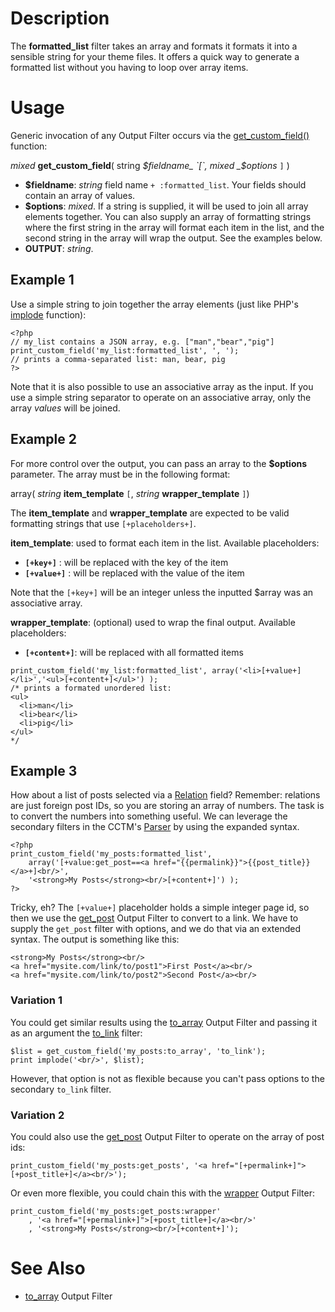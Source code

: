 

# Description #

The **formatted\_list** filter takes an array and formats it formats it into a sensible string for your theme files.  It offers a quick way to generate a formatted list without you having to loop over array items.

# Usage #

Generic invocation of any Output Filter occurs via the [get\_custom\_field()](TemplateFunctions#get_custom_field.md) function:

_mixed_ **get\_custom\_field**( string _$fieldname_ `[`, mixed _$options_ `]` )

  * **$fieldname**: _string_ field name `+ :formatted_list`. Your fields should contain an array of values.
  * **$options**: _mixed_. If a string is supplied, it will be used to join all array elements together. You can also supply an array of formatting strings where the first string in the array will format each item in the list, and the second string in the array will wrap the output.  See the examples below.
  * **OUTPUT**: _string_.

## Example 1 ##

Use a simple string to join together the array elements (just like PHP's [implode](http://php.net/manual/en/function.implode.php) function):

```
<?php
// my_list contains a JSON array, e.g. ["man","bear","pig"]
print_custom_field('my_list:formatted_list', ', ');
// prints a comma-separated list: man, bear, pig
?>
```

Note that it is also possible to use an associative array as the input.  If you use a simple string separator to operate on an associative array, only the array _values_ will be joined.

## Example 2 ##

For more control over the output, you can pass an array to the **$options** parameter.  The array must be in the following format:

array( _string_ **item\_template** `[`, _string_ **wrapper\_template** `]`)

The **item\_template** and **wrapper\_template** are expected to be valid formatting strings that use `[+placeholders+]`.

**item\_template**: used to format each item in the list.  Available placeholders:

  * **`[+key+]`** : will be replaced with the key of the item
  * **`[+value+]`** : will be replaced with the value of the item

Note that the `[+key+]` will be an integer unless the inputted $array was an associative array.

**wrapper\_template**: (optional) used to wrap the final output.  Available placeholders:

  * **`[+content+]`**: will be replaced with all formatted items


```
print_custom_field('my_list:formatted_list', array('<li>[+value+]</li>','<ul>[+content+]</ul>') );
/* prints a formated unordered list:
<ul>
  <li>man</li>
  <li>bear</li>
  <li>pig</li>
</ul>
*/
```


## Example 3 ##

How about a list of posts selected via a [Relation](Relation.md) field?  Remember: relations are just foreign post IDs, so you are storing an array of numbers.  The task is to convert the numbers into something useful.  We can leverage the secondary filters in the CCTM's [Parser](Parser.md) by using the expanded syntax.

```
<?php
print_custom_field('my_posts:formatted_list', 
	array('[+value:get_post==<a href="{{permalink}}">{{post_title}}</a>+]<br/>',
	'<strong>My Posts</strong><br/>[+content+]') );
?>
```

Tricky, eh?  The `[+value+]` placeholder holds a simple integer page id, so then we use the [get\_post](get_post_OutputFilter.md) Output Filter to convert to a link.  We have to supply the `get_post` filter with options, and we do that via an extended syntax.  The output is something like this:

```
<strong>My Posts</strong><br/>
<a href="mysite.com/link/to/post1">First Post</a><br/>
<a href="mysite.com/link/to/post2">Second Post</a><br/>
```

### Variation 1 ###

You could get similar results using the [to\_array](to_array_OutputFilter.md) Output Filter and passing it as an argument the [to\_link](to_link_OutputFilter.md) filter:

```
$list = get_custom_field('my_posts:to_array', 'to_link');
print implode('<br/>', $list);
```

However, that option is not as flexible because you can't pass options to the secondary `to_link` filter.

### Variation 2 ###

You could also use the [get\_post](get_post_OutputFilter.md) Output Filter to operate on the array of post ids:

```
print_custom_field('my_posts:get_posts', '<a href="[+permalink+]">[+post_title+]</a><br/>');
```

Or even more flexible, you could chain this with the [wrapper](wrapper_OutputFilter.md) Output Filter:

```
print_custom_field('my_posts:get_posts:wrapper'
    , '<a href="[+permalink+]">[+post_title+]</a><br/>'
    , '<strong>My Posts</strong><br/>[+content+]');
```



# See Also #

  * [to\_array](to_array_OutputFilter.md) Output Filter